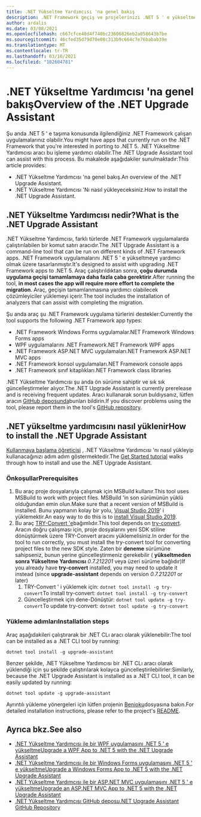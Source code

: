 ```yaml
---
title: .NET Yükseltme Yardımcısı 'na genel bakış
description: .NET Framework geçiş ve projelerinizi .NET 5 ' e yükseltmelerine yardımcı olan .NET Yükseltme Yardımcısı aracına giriş.
author: ardalis
ms.date: 03/08/2021
ms.openlocfilehash: c667cfce40d4f740bc23606826eb2a058643b7be
ms.sourcegitcommit: 46cfed35d79d70e08c313b9c664c7e76babab39e
ms.translationtype: MT
ms.contentlocale: tr-TR
ms.lasthandoff: 03/10/2021
ms.locfileid: "102604781"
---
```

# <a name="overview-of-the-net-upgrade-assistant"></a><span data-ttu-id="24bd3-103">.NET Yükseltme Yardımcısı 'na genel bakış</span><span class="sxs-lookup"><span data-stu-id="24bd3-103">Overview of the .NET Upgrade Assistant</span></span>

<span data-ttu-id="24bd3-104">Şu anda .NET 5 ' e taşıma konusunda ilgilendiğiniz .NET Framework çalışan uygulamalarınız olabilir.</span><span class="sxs-lookup"><span data-stu-id="24bd3-104">You might have apps that currently run on the .NET Framework that you're interested in porting to .NET 5.</span></span> <span data-ttu-id="24bd3-105">.NET Yükseltme Yardımcısı aracı bu işleme yardımcı olabilir.</span><span class="sxs-lookup"><span data-stu-id="24bd3-105">The .NET Upgrade Assistant tool can assist with this process.</span></span> <span data-ttu-id="24bd3-106">Bu makalede aşağıdakiler sunulmaktadır:</span><span class="sxs-lookup"><span data-stu-id="24bd3-106">This article provides:</span></span>

- <span data-ttu-id="24bd3-107">.NET Yükseltme Yardımcısı 'na genel bakış.</span><span class="sxs-lookup"><span data-stu-id="24bd3-107">An overview of the .NET Upgrade Assistant.</span></span>
- <span data-ttu-id="24bd3-108">.NET Yükseltme Yardımcısı 'Nı nasıl yükleyeceksiniz.</span><span class="sxs-lookup"><span data-stu-id="24bd3-108">How to install the .NET Upgrade Assistant.</span></span>

## <a name="what-is-the-net-upgrade-assistant"></a><span data-ttu-id="24bd3-109">.NET Yükseltme Yardımcısı nedir?</span><span class="sxs-lookup"><span data-stu-id="24bd3-109">What is the .NET Upgrade Assistant</span></span>

<span data-ttu-id="24bd3-110">.NET Yükseltme Yardımcısı, farklı türlerde .NET Framework uygulamalarda çalıştırılabilen bir komut satırı aracıdır.</span><span class="sxs-lookup"><span data-stu-id="24bd3-110">The .NET Upgrade Assistant is a command-line tool that can be run on different kinds of .NET Framework apps.</span></span> <span data-ttu-id="24bd3-111">.NET Framework uygulamalarını .NET 5 ' e yükseltmeye yardımcı olmak üzere tasarlanmıştır.</span><span class="sxs-lookup"><span data-stu-id="24bd3-111">It's designed to assist with upgrading .NET Framework apps to .NET 5.</span></span> <span data-ttu-id="24bd3-112">Araç çalıştırıldıktan sonra, **çoğu durumda uygulama geçişi tamamlamaya daha fazla çaba gerektirir**.</span><span class="sxs-lookup"><span data-stu-id="24bd3-112">After running the tool, **in most cases the app will require more effort to complete the migration**.</span></span> <span data-ttu-id="24bd3-113">Araç, geçişin tamamlanmasına yardımcı olabilecek çözümleyiciler yüklemeyi içerir.</span><span class="sxs-lookup"><span data-stu-id="24bd3-113">The tool includes the installation of analyzers that can assist with completing the migration.</span></span>

<span data-ttu-id="24bd3-114">Şu anda araç şu .NET Framework uygulama türlerini destekler:</span><span class="sxs-lookup"><span data-stu-id="24bd3-114">Currently the tool supports the following .NET Framework app types:</span></span>

- <span data-ttu-id="24bd3-115">.NET Framework Windows Forms uygulamalar</span><span class="sxs-lookup"><span data-stu-id="24bd3-115">.NET Framework Windows Forms apps</span></span>
- <span data-ttu-id="24bd3-116">WPF uygulamalarını .NET Framework</span><span class="sxs-lookup"><span data-stu-id="24bd3-116">.NET Framework WPF apps</span></span>
- <span data-ttu-id="24bd3-117">.NET Framework ASP.NET MVC uygulamaları</span><span class="sxs-lookup"><span data-stu-id="24bd3-117">.NET Framework ASP.NET MVC apps</span></span>
- <span data-ttu-id="24bd3-118">.NET Framework konsol uygulamaları</span><span class="sxs-lookup"><span data-stu-id="24bd3-118">.NET Framework console apps</span></span>
- <span data-ttu-id="24bd3-119">.NET Framework sınıf kitaplıkları</span><span class="sxs-lookup"><span data-stu-id="24bd3-119">.NET Framework class libraries</span></span>

<span data-ttu-id="24bd3-120">.NET Yükseltme Yardımcısı şu anda ön sürüme sahiptir ve sık sık güncelleştirmeler alıyor.</span><span class="sxs-lookup"><span data-stu-id="24bd3-120">The .NET Upgrade Assistant is currently prerelease and is receiving frequent updates.</span></span> <span data-ttu-id="24bd3-121">Aracı kullanarak sorun buldıysanız, lütfen aracın [GitHub deposunda](https://github.com/dotnet/upgrade-assistant)bunları bildirin.</span><span class="sxs-lookup"><span data-stu-id="24bd3-121">If you discover problems using the tool, please report them in the tool's [GitHub repository](https://github.com/dotnet/upgrade-assistant).</span></span>

## <a name="how-to-install-the-net-upgrade-assistant"></a><span data-ttu-id="24bd3-122">.NET yükseltme yardımcısını nasıl yüklenir</span><span class="sxs-lookup"><span data-stu-id="24bd3-122">How to install the .NET Upgrade Assistant</span></span>

<span data-ttu-id="24bd3-123">[Kullanmaya başlama öğreticisi](https://aka.ms/dotnet-upgrade-assistant-install) , .NET Yükseltme Yardımcısı 'nı nasıl yükleyip kullanacağınızı adım adım göstermektedir.</span><span class="sxs-lookup"><span data-stu-id="24bd3-123">The [Get Started tutorial](https://aka.ms/dotnet-upgrade-assistant-install) walks through how to install and use the .NET Upgrade Assistant.</span></span>

### <a name="prerequisites"></a><span data-ttu-id="24bd3-124">Önkoşullar</span><span class="sxs-lookup"><span data-stu-id="24bd3-124">Prerequisites</span></span>

1. <span data-ttu-id="24bd3-125">Bu araç proje dosyalarıyla çalışmak için MSBuild kullanır.</span><span class="sxs-lookup"><span data-stu-id="24bd3-125">This tool uses MSBuild to work with project files.</span></span> <span data-ttu-id="24bd3-126">MSBuild 'in son sürümünün yüklü olduğundan emin olun.</span><span class="sxs-lookup"><span data-stu-id="24bd3-126">Make sure that a recent version of MSBuild is installed.</span></span> <span data-ttu-id="24bd3-127">Bunu yapmanın kolay bir yolu, [Visual Studio 2019](https://visualstudio.microsoft.com/downloads/)' i yüklemektir.</span><span class="sxs-lookup"><span data-stu-id="24bd3-127">An easy way to do this is to [install Visual Studio 2019](https://visualstudio.microsoft.com/downloads/).</span></span>
1. <span data-ttu-id="24bd3-128">Bu araç [TRY-Convert 'e](https://github.com/dotnet/try-convert)bağımlıdır.</span><span class="sxs-lookup"><span data-stu-id="24bd3-128">This tool depends on [try-convert](https://github.com/dotnet/try-convert).</span></span> <span data-ttu-id="24bd3-129">Aracın doğru çalışması için, proje dosyalarını yeni SDK stiline dönüştürmek üzere TRY-Convert aracını yüklemelisiniz.</span><span class="sxs-lookup"><span data-stu-id="24bd3-129">In order for the tool to run correctly, you must install the try-convert tool for converting project files to the new SDK style.</span></span> <span data-ttu-id="24bd3-130">Zaten bir **deneme** sürümüne sahipseniz, bunun yerine güncelleştirmeniz gerekebilir ( **yükseltmeden sonra Yükseltme Yardımcısı** _0.7.212201_ veya üzeri sürüme bağlıdır)</span><span class="sxs-lookup"><span data-stu-id="24bd3-130">If you already have **try-convert** installed, you may need to update it instead (since **upgrade-assistant** depends on version _0.7.212201_ or later)</span></span>
    1. <span data-ttu-id="24bd3-131">TRY-Convert ' i yüklemek için: `dotnet tool install -g try-convert`</span><span class="sxs-lookup"><span data-stu-id="24bd3-131">To install try-convert: `dotnet tool install -g try-convert`</span></span>
    1. <span data-ttu-id="24bd3-132">Güncelleştirmek için dene-Dönüştür: `dotnet tool update -g try-convert`</span><span class="sxs-lookup"><span data-stu-id="24bd3-132">To update try-convert: `dotnet tool update -g try-convert`</span></span>

### <a name="installation-steps"></a><span data-ttu-id="24bd3-133">Yükleme adımları</span><span class="sxs-lookup"><span data-stu-id="24bd3-133">Installation steps</span></span>

<span data-ttu-id="24bd3-134">Araç aşağıdakileri çalıştırarak bir .NET CLı aracı olarak yüklenebilir:</span><span class="sxs-lookup"><span data-stu-id="24bd3-134">The tool can be installed as a .NET CLI tool by running:</span></span>

```dotnet
dotnet tool install -g upgrade-assistant
```

<span data-ttu-id="24bd3-135">Benzer şekilde, .NET Yükseltme Yardımcısı bir .NET CLı aracı olarak yüklendiği için şu şekilde çalıştırılarak kolayca güncelleştirilebilirler:</span><span class="sxs-lookup"><span data-stu-id="24bd3-135">Similarly, because the .NET Upgrade Assistant is installed as a .NET CLI tool, it can be easily updated by running:</span></span>

```dotnet
dotnet tool update -g upgrade-assistant
```

<span data-ttu-id="24bd3-136">Ayrıntılı yükleme yönergeleri için lütfen projenin [Benioku](https://github.com/dotnet/upgrade-assistant)dosyasına bakın.</span><span class="sxs-lookup"><span data-stu-id="24bd3-136">For detailed installation instructions, please refer to the project's [README](https://github.com/dotnet/upgrade-assistant).</span></span>

## <a name="see-also"></a><span data-ttu-id="24bd3-137">Ayrıca bkz.</span><span class="sxs-lookup"><span data-stu-id="24bd3-137">See also</span></span>

- [<span data-ttu-id="24bd3-138">.NET Yükseltme Yardımcısı ile bir WPF uygulamasını .NET 5 ' e yükseltme</span><span class="sxs-lookup"><span data-stu-id="24bd3-138">Upgrade a WPF App to .NET 5 with the .NET Upgrade Assistant</span></span>](upgrade-assistant-wpf-framework.md)
- [<span data-ttu-id="24bd3-139">.NET Yükseltme Yardımcısı ile bir Windows Forms uygulamasını .NET 5 ' e yükseltme</span><span class="sxs-lookup"><span data-stu-id="24bd3-139">Upgrade a Windows Forms App to .NET 5 with the .NET Upgrade Assistant</span></span>](upgrade-assistant-winforms-framework.md)
- [<span data-ttu-id="24bd3-140">.NET Yükseltme Yardımcısı ile bir ASP.NET MVC uygulamasını .NET 5 ' e yükseltme</span><span class="sxs-lookup"><span data-stu-id="24bd3-140">Upgrade an ASP.NET MVC App to .NET 5 with the .NET Upgrade Assistant</span></span>](upgrade-assistant-aspnetmvc.md)
- [<span data-ttu-id="24bd3-141">.NET Yükseltme Yardımcısı GitHub deposu</span><span class="sxs-lookup"><span data-stu-id="24bd3-141">.NET Upgrade Assistant GitHub Repository</span></span>](https://github.com/dotnet/upgrade-assistant)
